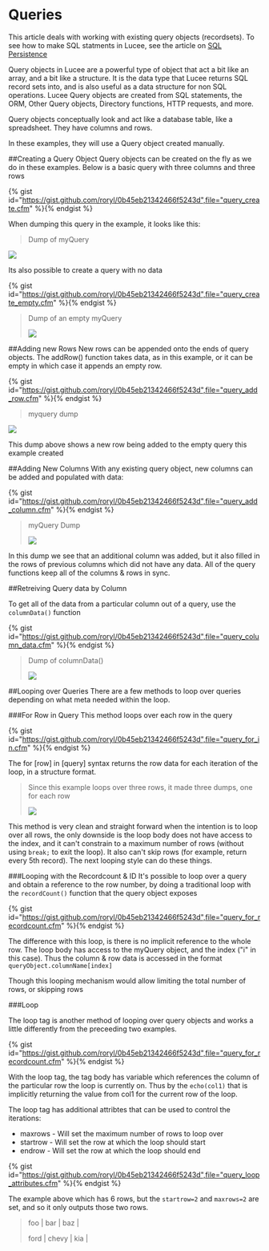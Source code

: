 # Queries

This article deals with working with existing query objects (recordsets). To see how to make SQL statments in Lucee, see the article on [SQL Persistence](https://rorylaitila.gitbooks.io/lucee/content/sqlrdbms.html)

Query objects in Lucee are a powerful type of object that act a bit like an array, and a bit like a structure. It is the data type that Lucee returns SQL record sets into, and is also useful as a data structure for non SQL operations. Lucee Query objects are created from SQL statements, the ORM, Other Query objects, Directory functions, HTTP requests, and more. 

Query objects conceptually look and act like a database table, like a spreadsheet. They have columns and rows.

In these examples, they will use a Query object created manually.

##Creating a Query Object
Query objects can be created on the fly as we do in these examples. Below is a basic query with three columns and three rows

{% gist id="https://gist.github.com/roryl/0b45eb21342466f5243d",file="query_create.cfm" %}{% endgist %}

When dumping this query in the example, it looks like this:

>Dump of myQuery
>
![](query_create.png)

Its also possible to create a query with no data

{% gist id="https://gist.github.com/roryl/0b45eb21342466f5243d",file="query_create_empty.cfm" %}{% endgist %}

>Dump of an empty myQuery
>
>![](query_create_empty.png)

##Adding new Rows
New rows can be appended onto the ends of query objects. The addRow() function takes data, as in this example, or it can be empty in which case it appends an empty row.

{% gist id="https://gist.github.com/roryl/0b45eb21342466f5243d",file="query_add_row.cfm" %}{% endgist %}

>myquery dump
>
![](query_add_row.png)

This dump above shows a new row being added to the empty query this example created


##Adding New Columns
With any existing query object, new columns can be added and populated with data:

{% gist id="https://gist.github.com/roryl/0b45eb21342466f5243d",file="query_add_column.cfm" %}{% endgist %}

> myQuery Dump
> 
> ![](query_add_column.png)

In this dump we see that an additional column was added, but it also filled in the rows of previous columns which did not have any data. All of the query functions keep all of the columns & rows in sync.

##Retreiving Query data by Column

To get all of the data from a particular column out of a query, use the `columnData()` function

{% gist id="https://gist.github.com/roryl/0b45eb21342466f5243d",file="query_column_data.cfm" %}{% endgist %}

>Dump of columnData()
>
>![](query_column_data.png)


##Looping over Queries
There are a few methods to loop over queries depending on what meta needed within the loop.

###For Row in Query
This method loops over each row in the query

{% gist id="https://gist.github.com/roryl/0b45eb21342466f5243d",file="query_for_in.cfm" %}{% endgist %}

The for [row] in [query] syntax returns the row data for each iteration of the loop, in a structure format. 

>Since this example loops over three rows, it made three dumps, one for each row
>
>![](query_for_in.png)

This method is very clean and straight forward when the intention is to loop over all rows, the only downside is the loop body does not have access to the index, and it can't constrain to a maximum number of rows (without using `break;` to exit the loop). It also can't skip rows (for example, return every 5th record). The next looping style can do these things. 

###Looping with the Recordcount & ID
It's possible to loop over a query and obtain a reference to the row number, by doing a traditional loop with the `recordCount()` function that the query object exposes

{% gist id="https://gist.github.com/roryl/0b45eb21342466f5243d",file="query_for_recordcount.cfm" %}{% endgist %}

The difference with this loop, is there is no implicit reference to the whole row. The loop body has access to the myQuery object, and the index ("i" in this case). Thus the column & row data is accessed in the format `queryObject.columnName[index]`

Though this looping mechanism would allow limiting the total number of rows, or skipping rows



###Loop

The loop tag is another method of looping over query objects and works a little differently from the preceeding two examples. 

{% gist id="https://gist.github.com/roryl/0b45eb21342466f5243d",file="query_for_recordcount.cfm" %}{% endgist %}

With the loop tag, the tag body has variable which references the column of the particular row the loop is currently on. Thus by the `echo(col1)` that is implicitly returning the value from col1 for the current row of the loop. 

The loop tag has additional attribtes that can be used to control the iterations:

* maxrows - Will set the maximum number of rows to loop over
* startrow - Will set the row at which the loop should start
* endrow - Will set the row at which the loop should end

{% gist id="https://gist.github.com/roryl/0b45eb21342466f5243d",file="query_loop_attributes.cfm" %}{% endgist %}

The example above which has 6 rows, but the  `startrow=2` and `maxrows=2` are set, and so it only outputs those two rows.

>foo | bar | baz | 
>
>ford | chevy | kia | 
